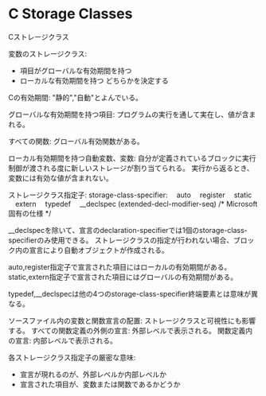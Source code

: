 # C Storage Classes
Cストレージクラス

変数のストレージクラス:
- 項目がグローバルな有効期間を持つ
- ローカルな有効期間を持つ
どちらかを決定する

Cの有効期間:
"静的","自動"とよんでいる。

グローバルな有効期間を持つ項目:
プログラムの実行を通して実在し、値が含まれる。

すべての関数:
グローバル有効関数がある。

ローカル有効期間を持つ自動変数、変数:
自分が定義されているブロックに実行制御が渡される度に新しいストレージが割り当てられる。
実行から返るとき、変数には有効な値が含まれない。

ストレージクラス指定子:
storage-class-specifier:
 auto
 register
 static
 extern
 typedef
 __declspec (extended-decl-modifier-seq) /* Microsoft 固有の仕様 */

__declspecを除いて、宣言のdeclaration-specifierでは1個のstorage-class-specifierのみ使用できる。
ストレージクラスの指定が行われない場合、ブロック内の宣言により自動オブジェクトが作成される。

auto,register指定子で宣言された項目にはローカルの有効期間がある。
static,extern指定子で宣言された項目にはグローバルの有効期間がある。

typedef,__declspecは他の4つのstorage-class-specifier終端要素とは意味が異なる。

ソースファイル内の変数と関数宣言の配置:
ストレージクラスと可視性にも影響する。
すべての関数定義の外側の宣言:
外部レベルで表示される。
関数定義内の宣言:
内部レベルで表示される。

各ストレージクラス指定子の厳密な意味:
- 宣言が現れるのが、外部レベルか内部レベルか
- 宣言された項目が、変数または関数であるかどうか
